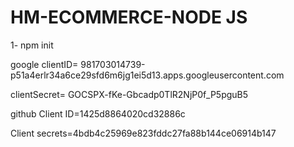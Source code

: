 # HM-ECOMMERCE-NODE JS
 
1- npm init






google
clientID= 981703014739-p51a4erlr34a6ce29sfd6m6jg1ei5d13.apps.googleusercontent.com

clientSecret= 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


github
Client ID=1425d8864020cd32886c

Client secrets=4bdb4c25969e823fddc27fa88b144ce06914b147

